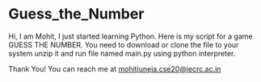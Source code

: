 # Guess_the_Number
Hi, I am Mohit, I just started learning Python. Here is my script for a game GUESS THE NUMBER. You need to download or clone the file to your system unzip it and run file named main.py using python interpreter.

Thank You!
You can reach me at mohitjuneja.cse20@jecrc.ac.in
